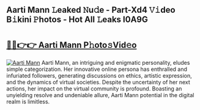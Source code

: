 ## Aarti Mann 𝙻eaked 𝙽u𝚍e - Part-Xd4 𝚅𝚒deo B𝚒kini 𝙿hotos - Hot All 𝙻eaks I0A9G

# <h2><a href="http://ld0urv9.urlbe.top/?page=Aarti+Mann">🔗🔗👉👉 Aarti Mann P𝚑oto𝚜Vid𝚎o</a></h2>

[![Aarti Mann](https://i.imgur.com/eBuTRDB.gif)](http://ld0urv9.urlbe.top/?page=Aarti+Mann)
Aarti Mann, an intriguing and enigmatic personality, eludes simple categorization. Her innovative online persona has enthralled and infuriated followers, generating discussions on ethics, artistic expression, and the dynamics of virtual societies. Despite the uncertainty of her next actions, her impact on the virtual community is profound. Boasting an unyielding resolve and undeniable allure, Aarti Mann potential in the digital realm is limitless.
